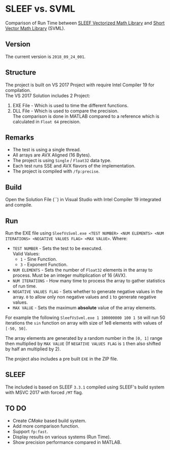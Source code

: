 # SLEEF vs. SVML
Comparison of Run Time between [SLEEF Vectorized Math Library][1] and [Short Vector Math Library][2] (SVML).

## Version  
The current version is `2018_09_24_001`.

## Structure
The project is built on VS 2017 Project with require Intel Compiler 19 for compilation.  
The VS 2017 Solution includes 2 Project:

 1.	EXE File - Which is used to time the different functions.
 2.	DLL File - Which is used to compare the precision.  
 	The comparison is done in MATLAB compared to a reference which is calculated in `Float 64` precision.

## Remarks
 *	The test is using a single thread.
 *	All arrays are AVX Aligned (16 Bytes).
 *	The project is using `Single`  / `Float32` data type.
 *	Each test runs SSE and AVX flavors of the implementation.
 * 	The project is compiled with `/fp:precise`.

## Build
Open the Solution File (``) in Visual Studio with Intel Compiler 19 integrated and compile.

## Run
Run the EXE file using `SleefVsSvml.exe <TEST NUMBER> <NUM ELEMENTS> <NUM ITERATIONS> <NEGATIVE VALUES FLAG> <MAX VALUE>`.
Where:

 * 	`TEST NUMBER` - Sets the test to be executed.  
 	Valid Values:
  	*	`1` - Sine Function.
  	*	`3` - Exponent Function.
 *	`NUM ELEMENTS` - Sets the number of `Float32` elements in the array to process. Must be an integer multiplication of 16 (AVX).
 * 	`NUM ITERATIONS` - How many time to process the array to gather statistics of run time.
 * 	`NEGATIVE VALUES FLAG` - Sets whether to generate negative values in the array. `0` to allow only non negative values and `1` to generate negative values.
 * 	`MAX VALUE` - Sets the maximum **absolute** value of the array elements.

For example the following `SleefVsSvml.exe 1 100000000 100 1 50` will run 50 iterations the `sin` function on array with size of 1e8 elements with values of `[-50, 50]`.

The array elements are generated by a random number in the `[0, 1]` range then multiplied by `MAX VALUE` (If `NEGATIVE VALUES FLAG` is `1` then also shifted by half an multiplied by 2).

The project also includes a pre built `EXE` in the ZIP file.

## SLEEF
The included is based on SLEEF `3.3.1` compiled using SLEEF's build system with MSVC 2017 with forced `/MT` flag.

## TO DO
 *	Create *CMake* based build system.
 * 	Add more comparison function.
 * 	Support `fp:fast`.
 *	Display results on various systems (Run Time).
 *	Show precision performance compared in MATLAB.

 [1]: https://sleef.org/ "SLEEF Vectorized Math Library"
 [2]: https://software.intel.com/en-us/cpp-compiler-developer-guide-and-reference-intrinsics-for-short-vector-math-library-operations "Intrinsics for Short Vector Math Library Operations"